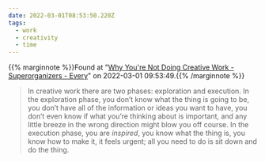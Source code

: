 ```yaml
---
date: 2022-03-01T08:53:50.220Z
tags:
  - work
  - creativity
  - time
---
```

{{% marginnote %}}Found at "[Why You're Not Doing Creative Work - Superorganizers - Every](https://every.to/superorganizers/why-you-re-not-doing-creative-work)" on 2022-03-01 09:53:49.{{% /marginnote %}}

> In creative work there are two phases: exploration and execution. In the exploration phase, you don’t know what the thing is going to be, you don’t have all of the information or ideas you want to have, you don’t even know if what you’re thinking about is important, and any little breeze in the wrong direction might blow you off course. In the execution phase, you are _inspired_, you know what the thing is, you know how to make it, it feels urgent; all you need to do is sit down and do the thing.

